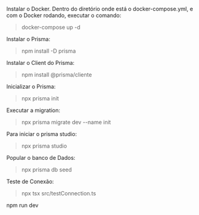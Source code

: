 Instalar o Docker.
Dentro do diretório onde está o docker-compose.yml, e com o Docker rodando,
executar o comando:
> docker-compose up -d

Instalar o Prisma:
> npm install -D prisma

Instalar o Client do Prisma:
> npm install @prisma/cliente

Inicializar o Prisma:
> npx prisma init

Executar a migration:
> npx prisma migrate dev --name init

Para iniciar o prisma studio:
> npx prisma studio

Popular o banco de Dados:
> npx prisma db seed

Teste de Conexão:
> npx tsx src/testConnection.ts

npm run dev 